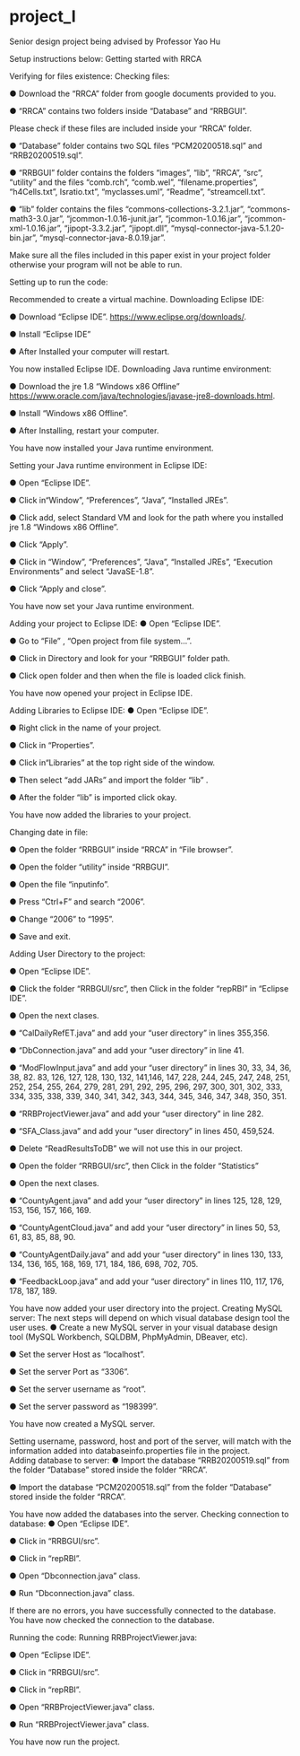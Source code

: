 # project_I
Senior design project being advised by Professor Yao Hu

Setup instructions below:
Getting started with RRCA
 
Verifying for files existence:
Checking files:
 
●  	Download the “RRCA” folder from google documents provided to you.
 
●  	“RRCA” contains two folders inside “Database” and “RRBGUI”.
 
Please check if these files are included inside your “RRCA” folder.
 
●  	“Database” folder contains two SQL files “PCM20200518.sql” and “RRB20200519.sql”.
 
●  	“RRBGUI” folder contains the folders “images”, “lib”, ”RRCA”, “src”, “utility” and the files “comb.rch”, “comb.wel”, “filename.properties”, “h4Cells.txt”, Isratio.txt”, “myclasses.uml”, “Readme”, “streamcell.txt”.
 
●  	“lib” folder contains the files  “commons-collections-3.2.1.jar”,  “commons-math3-3.0.jar”, “jcommon-1.0.16-junit.jar”,  “jcommon-1.0.16.jar”, “jcommon-xml-1.0.16.jar”, “jipopt-3.3.2.jar”, “jipopt.dll”, “mysql-connector-java-5.1.20-bin.jar”, “mysql-connector-java-8.0.19.jar”.
 
Make sure all the files included in this paper exist in your project folder otherwise your program will  not be able to run.
 
Setting up to run the code:
 
Recommended to create a virtual machine.
Downloading Eclipse IDE:
 
●  	Download “Eclipse IDE”. https://www.eclipse.org/downloads/.
 
●  	Install “Eclipse IDE”
 
●  	After Installed your computer will restart.
 
You now installed Eclipse IDE.
Downloading Java runtime environment:
 
●  	Download the jre 1.8 “Windows x86 Offline” https://www.oracle.com/java/technologies/javase-jre8-downloads.html.
 
●  	Install “Windows x86 Offline”.
 
●  	After Installing, restart your computer.
 
You have now installed your Java runtime environment.
 
Setting your Java runtime environment in Eclipse IDE:
 
●  	Open  “Eclipse IDE”.
 
●  	Click in“Window”, “Preferences”, “Java”, “Installed JREs”.
 
●  	Click add, select Standard VM and look for the path where you installed jre 1.8 “Windows x86 Offline”.
 
●  	Click “Apply”.
 
●  	Click in “Window”, “Preferences”, “Java”, “Installed JREs”, “Execution Environments” and select “JavaSE-1.8”.
 
●  	Click “Apply and close”.
 
You have now set your Java runtime environment.
 
Adding your project to Eclipse IDE:
●  	Open “Eclipse IDE”.
 
●  	Go to “File” , “Open project from file system...”.
 
●  	Click in Directory and look for your “RRBGUI”  folder path.
 
●  	Click open folder and then when the file is loaded click finish.
 
You have now opened your project in Eclipse IDE.
 
Adding Libraries to Eclipse IDE:
●  	Open “Eclipse IDE”.
 
●  	Right click in the name of your project.
 
●  	Click in “Properties”.
 
●  	Click in“Libraries” at the top right side of the window.
  
●  	Then select “add JARs” and import the folder “lib” .
 
●  	After the folder “lib” is imported click okay.
 
You have now added the libraries to your project.
 
Changing date in file:
 
●  	Open the folder “RRBGUI” inside “RRCA” in “File browser”.
 
●  	Open the folder “utility” inside “RRBGUI”.
 
●  	Open the file “inputinfo”.
 
●  	Press “Ctrl+F” and search “2006”.
 
●  	Change “2006” to “1995”.
 
●  	Save and exit.
 
 
Adding User Directory to the project:
 
●  	Open “Eclipse IDE”.
 
●  	Click the folder “RRBGUI/src”, then Click in the folder “repRBI” in “Eclipse IDE”.
 
●  	 Open the next clases.
 
●  	“CalDailyRefET.java” and add your “user directory” in lines 355,356.
 
●  	“DbConnection.java” and add your “user directory” in line 41.
 
●  	“ModFlowInput.java” and add your “user directory” in lines 30, 33, 34, 36, 38, 82. 83, 126, 127, 128, 130, 132, 141,146, 147, 228, 244, 245, 247, 248, 251, 252, 254, 255, 264, 279, 281, 291, 292, 295, 296, 297, 300, 301, 302, 333, 334, 335, 338, 339, 340, 341, 342, 343, 344, 345, 346, 347, 348, 350, 351.
 
●  	“RRBProjectViewer.java” and add your “user directory” in line 282.
 
●  	“SFA_Class.java” and add your “user directory” in lines 450, 459,524.
 
●  	Delete “ReadResultsToDB” we will not use this in our project.
 
●  	Open the folder  “RRBGUI/src”, then Click in the folder “Statistics” 
 
●  	Open the next clases.
 
●  	“CountyAgent.java” and add your “user directory” in lines 125, 128, 129, 153, 156, 157, 166, 169.
 
●  	“CountyAgentCloud.java” and add your “user directory” in lines 50, 53, 61, 83, 85, 88, 90.
 
●  	“CountyAgentDaily.java” and add your “user directory” in lines 130, 133, 134, 136, 165, 168, 169, 171, 184, 186, 698, 702, 705.
 
●  	“FeedbackLoop.java” and add your “user directory” in lines 110, 117, 176, 178, 187, 189.
 
You have now added your user directory into the project.
 Creating MySQL server:
The next steps will depend on which visual database design tool the user uses. 
●  	Create a new MySQL server in your visual database design tool (MySQL Workbench, SQLDBM, PhpMyAdmin, DBeaver, etc).
 
●  	Set the server Host as “localhost”.
 
●  	Set the server Port as “3306”.
 
●  	Set the server username as “root”.
 
●  	Set the server password as “198399”.
 
You have now created a MySQL server.
 
Setting username, password, host and port of the server, will match with the information added into databaseinfo.properties file in the project.  
Adding database to server:
●  	Import the database “RRB20200519.sql” from the folder “Database” stored inside the folder “RRCA”.
 
●  	Import the database “PCM20200518.sql” from the folder “Database” stored inside the folder “RRCA”.
 
You have now added the databases into the server.
Checking connection to database:
●  	Open “Eclipse IDE”.
 
●  	Click in “RRBGUI/src”.
 
●  	Click in “repRBI”.
 
●  	Open “Dbconnection.java” class.
 
●  	Run “Dbconnection.java” class.
 
If there are no errors, you have successfully connected to the database.
You have now checked the connection to the database.
 
Running the code:
Running RRBProjectViewer.java:
 
●  	Open “Eclipse IDE”.
 
●  	Click in “RRBGUI/src”.
 
●  	Click in “repRBI”.
 
●  	Open “RRBProjectViewer.java” class.
 
●  	Run “RRBProjectViewer.java” class.
 
 
You have now run the project.

